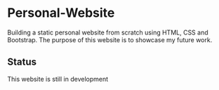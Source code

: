 # Personal-Website
Building a static personal website from scratch using HTML, CSS and Bootstrap. The purpose of this website is to showcase my future work.

## Status
This website is still in development

